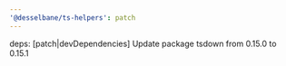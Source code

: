 ```yaml
---
'@desselbane/ts-helpers': patch
---
```


deps: [patch|devDependencies] Update package tsdown from 0.15.0 to 0.15.1
